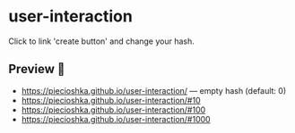 # user-interaction

Click to link 'create button' and change your hash.

## Preview 🚀

* <https://piecioshka.github.io/user-interaction/> — empty hash (default: 0)
* <https://piecioshka.github.io/user-interaction/#10>
* <https://piecioshka.github.io/user-interaction/#100>
* <https://piecioshka.github.io/user-interaction/#1000>
